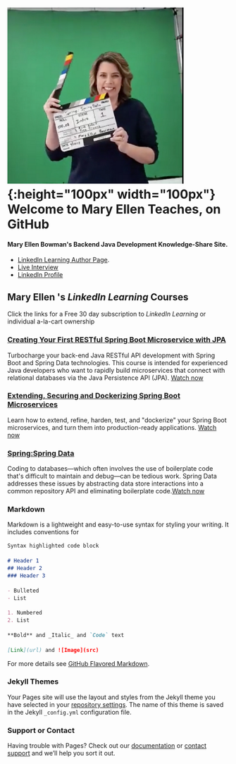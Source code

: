 # ![Image](action.png){:height="100px" width="100px"}  Welcome to Mary Ellen Teaches, on GitHub 
#### Mary Ellen Bowman's Backend Java Development Knowledge-Share Site.
- [LinkedIn Learning Author Page](https://www.linkedin.com/learning/instructors/mary-ellen-bowman "Mary Ellen's LinkedIn Page").
- [Live Interview](http://bit.ly/MaryEllenBowman "Live Interview with Mary Ellen")
- [LinkedIn Profile](https://www.linkedin.com/in/mebowman/ "Mary Ellen's LinkedIn Page") 

## Mary Ellen 's _LinkedIn Learning_ Courses
Click the links for a Free 30 day subscription to _LinkedIn Learning_ or individual a-la-cart ownership

### [Creating Your First RESTful Spring Boot Microservice with JPA](http://bit.ly/SpringBootMicroservice)
Turbocharge your back-end Java RESTful API development with Spring Boot and Spring Data technologies. This course is intended for experienced Java developers who want to rapidly build microservices that connect with relational databases via the Java Persistence API (JPA). [Watch now](http://bit.ly/SpringBootMicroservice)
### [Extending, Securing and Dockerizing Spring Boot Microservices](http://bit.ly/AdvancedMicroservices)
Learn how to extend, refine, harden, test, and "dockerize" your Spring Boot microservices, and turn them into production-ready applications. [Watch now](http://bit.ly/AdvancedMicroservices)
### [Spring:Spring Data](http://bit.ly/SpringData)
Coding to databases—which often involves the use of boilerplate code that's difficult to maintain and debug—can be tedious work. Spring Data addresses these issues by abstracting data store interactions into a common repository API and eliminating boilerplate code.[Watch now](http://bit.ly/SpringData)









### Markdown

Markdown is a lightweight and easy-to-use syntax for styling your writing. It includes conventions for

```markdown
Syntax highlighted code block

# Header 1
## Header 2
### Header 3

- Bulleted
- List

1. Numbered
2. List

**Bold** and _Italic_ and `Code` text

[Link](url) and ![Image](src)
```

For more details see [GitHub Flavored Markdown](https://guides.github.com/features/mastering-markdown/).

### Jekyll Themes

Your Pages site will use the layout and styles from the Jekyll theme you have selected in your [repository settings](https://github.com/maryellenteaches/maryellenteaches.github.io/settings). The name of this theme is saved in the Jekyll `_config.yml` configuration file.

### Support or Contact

Having trouble with Pages? Check out our [documentation](https://help.github.com/categories/github-pages-basics/) or [contact support](https://github.com/contact) and we’ll help you sort it out.
